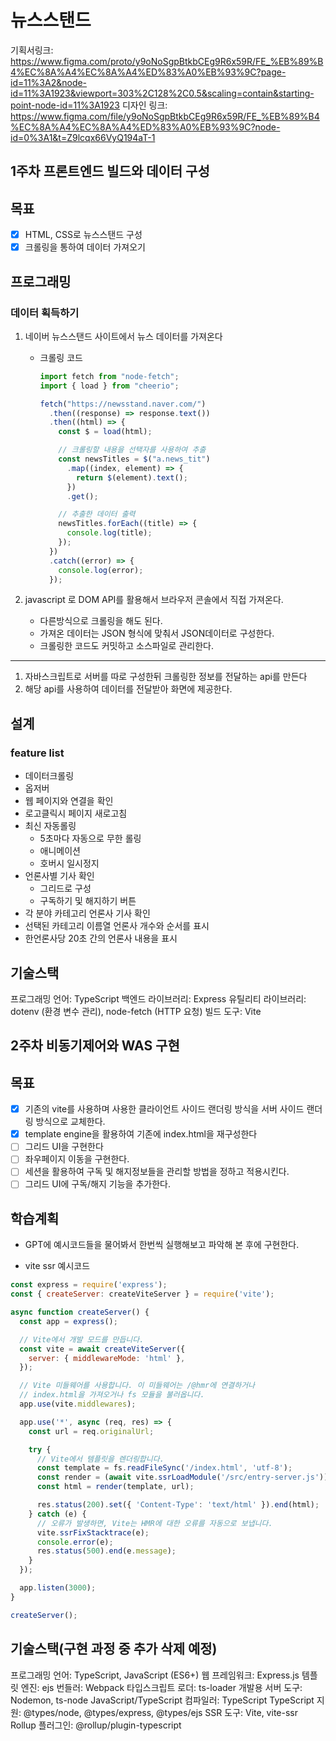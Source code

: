 # 뉴스스탠드

기획서링크: https://www.figma.com/proto/y9oNoSgpBtkbCEg9R6x59R/FE_%EB%89%B4%EC%8A%A4%EC%8A%A4%ED%83%A0%EB%93%9C?page-id=11%3A2&node-id=11%3A1923&viewport=303%2C128%2C0.5&scaling=contain&starting-point-node-id=11%3A1923
디자인 링크: https://www.figma.com/file/y9oNoSgpBtkbCEg9R6x59R/FE_%EB%89%B4%EC%8A%A4%EC%8A%A4%ED%83%A0%EB%93%9C?node-id=0%3A1&t=Z9lcqx66VyQ194aT-1

## 1주차 프론트엔드 빌드와 데이터 구성

## 목표

- [x]  HTML, CSS로 뉴스스탠드 구성
- [x]  크롤링을 통하여 데이터 가져오기

## 프로그래밍

### 데이터 획득하기

1. 네이버 뉴스스탠드 사이트에서 뉴스 데이터를 가져온다
    - 크롤링 코드
        
        ```jsx
        import fetch from "node-fetch";
        import { load } from "cheerio";
        
        fetch("https://newsstand.naver.com/")
          .then((response) => response.text())
          .then((html) => {
            const $ = load(html);
        
            // 크롤링할 내용을 선택자를 사용하여 추출
            const newsTitles = $("a.news_tit")
              .map((index, element) => {
                return $(element).text();
              })
              .get();
        
            // 추출한 데이터 출력
            newsTitles.forEach((title) => {
              console.log(title);
            });
          })
          .catch((error) => {
            console.log(error);
          });
        ```
        
2. javascript 로 DOM API를 활용해서 브라우저 콘솔에서 직접 가져온다.
    - 다른방식으로 크롤링을 해도 된다.
    - 가져온 데이터는 JSON 형식에 맞춰서 JSON데이터로 구성한다.
    - 크롤링한 코드도 커밋하고 소스파일로 관리한다.

---

1. 자바스크립트로 서버를 따로 구성한뒤 크롤링한 정보를 전달하는 api를 만든다
2. 해당 api를 사용하여 데이터를 전달받아 화면에 제공한다.


## 설계

### feature list

- 데이터크롤링
- 옵저버
- 웹 페이지와 연결을 확인
- 로고클릭시 페이지 새로고침
- 최신 자동롤링
    - 5초마다 자동으로 무한 롤링
    - 애니메이션
    - 호버시 일시정지
- 언론사별 기사 확인
    - 그리드로 구성
    - 구독하기 및 해지하기 버튼
- 각 분야 카테고리 언론사 기사 확인
- 선택된 카테고리 이름열 언론사 개수와 순서를 표시
- 한언론사당 20초 간의 언론사 내용을 표시



## 기술스택
프로그래밍 언어: TypeScript
백엔드 라이브러리: Express
유틸리티 라이브러리: dotenv (환경 변수 관리), node-fetch (HTTP 요청)
빌드 도구: Vite

## 2주차 비동기제어와 WAS 구현

## 목표
- [x] 기존의 vite를 사용하며 사용한 클라이언트 사이드 랜더링 방식을 서버 사이드 랜더링 방식으로 교체한다.
- [x] template engine을 활용하여 기존에 index.html을 재구성한다
- [ ] 그리드 UI을 구현한다
- [ ] 좌우페이지 이동을 구현한다.
- [ ] 세션을 활용하여 구독 및 해지정보들을 관리할 방법을 정하고 적용시킨다.
- [ ] 그리드 UI에 구독/해지 기능을 추가한다.

## 학습계획
- GPT에 예시코드들을 물어봐서 한번씩 실행해보고 파악해 본 후에 구현한다.

- vite ssr 예시코드
```javascript
const express = require('express');
const { createServer: createViteServer } = require('vite');

async function createServer() {
  const app = express();

  // Vite에서 개발 모드를 만듭니다.
  const vite = await createViteServer({
    server: { middlewareMode: 'html' },
  });

  // Vite 미들웨어를 사용합니다. 이 미들웨어는 /@hmr에 연결하거나
  // index.html을 가져오거나 fs 모듈을 불러옵니다.
  app.use(vite.middlewares);

  app.use('*', async (req, res) => {
    const url = req.originalUrl;

    try {
      // Vite에서 템플릿을 렌더링합니다.
      const template = fs.readFileSync('/index.html', 'utf-8');
      const render = (await vite.ssrLoadModule('/src/entry-server.js')).render;
      const html = render(template, url);

      res.status(200).set({ 'Content-Type': 'text/html' }).end(html);
    } catch (e) {
      // 오류가 발생하면, Vite는 HMR에 대한 오류를 자동으로 보냅니다.
      vite.ssrFixStacktrace(e);
      console.error(e);
      res.status(500).end(e.message);
    }
  });

  app.listen(3000);
}

createServer();
```

## 기술스택(구현 과정 중 추가 삭제 예정)
프로그래밍 언어: TypeScript, JavaScript (ES6+)
웹 프레임워크: Express.js
템플릿 엔진: ejs
번들러: Webpack
타입스크립트 로더: ts-loader
개발용 서버 도구: Nodemon, ts-node
JavaScript/TypeScript 컴파일러: TypeScript
TypeScript 지원: @types/node, @types/express, @types/ejs
SSR 도구: Vite, vite-ssr
Rollup 플러그인: @rollup/plugin-typescript